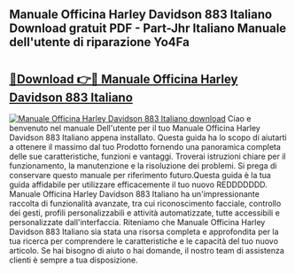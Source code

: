 ## Manuale Officina Harley Davidson 883 Italiano Download gratuit PDF - Part-Jhr Italiano Manuale dell'utente di riparazione Yo4Fa

# <h2><a href="http://dfgaec.blite.top/?on=Manuale+Officina+Harley+Davidson+883+Italiano">🔗Download 👉🔴 Manuale Officina Harley Davidson 883 Italiano</a></h2>

[![Manuale Officina Harley Davidson 883 Italiano download](https://i.imgur.com/lujVjoI.png)](http://dfgaec.blite.top/?on=Manuale+Officina+Harley+Davidson+883+Italiano)
Ciao e benvenuto nel manuale Dell'utente per il tuo Manuale Officina Harley Davidson 883 Italiano appena installato. Questa guida ha lo scopo di aiutarti a ottenere il massimo dal tuo Prodotto fornendo una panoramica completa delle sue caratteristiche, funzioni e vantaggi. Troverai istruzioni chiare per il funzionamento, la manutenzione e la risoluzione dei problemi. Si prega di conservare questo manuale per riferimento futuro.Questa guida è la tua guida affidabile per utilizzare efficacemente il tuo nuovo REDDDDDDD. Manuale Officina Harley Davidson 883 Italiano ha un'impressionante raccolta di funzionalità avanzate, tra cui riconoscimento facciale, controllo dei gesti, profili personalizzabili e attività automatizzate, tutte accessibili e personalizzate dall'interfaccia. Riteniamo che Manuale Officina Harley Davidson 883 Italiano sia stata una risorsa completa e approfondita per la tua ricerca per comprendere le caratteristiche e le capacità del tuo nuovo articolo. Se hai bisogno di aiuto o hai domande, il nostro team di assistenza clienti è sempre a tua disposizione.
